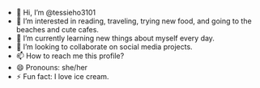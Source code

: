 - 👋 Hi, I’m @tessieho3101
- 👀 I’m interested in reading, traveling, trying new food, and going to the beaches and cute cafes.
- 🌱 I’m currently learning new things about myself every day.
- 💞️ I’m looking to collaborate on social media projects.
- 📫 How to reach me this profile?
- 😄 Pronouns: she/her 
- ⚡ Fun fact: I love ice cream.

<!---
tessieho3101/tessieho3101 is a ✨ special ✨ repository because its `README.md` (this file) appears on your GitHub profile.
You can click the Preview link to take a look at your changes.
--->

